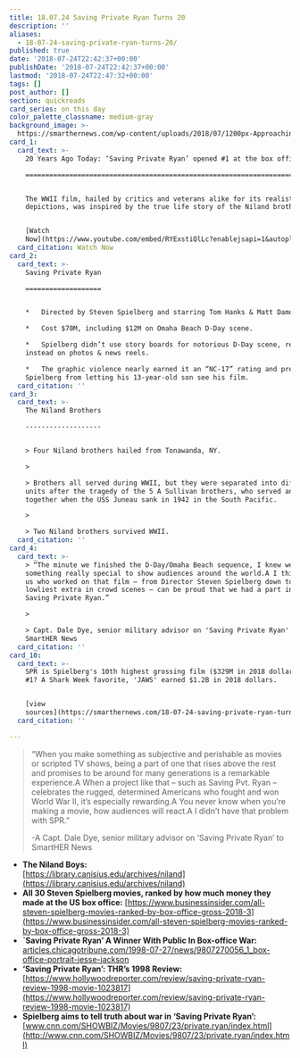 ```yaml
---
title: 18.07.24 Saving Private Ryan Turns 20
description: ''
aliases:
  - 18-07-24-saving-private-ryan-turns-20/
published: true
date: '2018-07-24T22:42:37+00:00'
publishDate: '2018-07-24T22:42:37+00:00'
lastmod: '2018-07-24T22:47:32+00:00'
tags: []
post_author: []
section: quickreads
card_series: on this day
color_palette_classname: medium-gray
background_image: >-
  https://smarthernews.com/wp-content/uploads/2018/07/1200px-Approaching_Omaha.jpg
card_1:
  card_text: >-
    20 Years Ago Today: ‘Saving Private Ryan’ opened #1 at the box office

    =====================================================================


    The WWII film, hailed by critics and veterans alike for its realistic battle
    depictions, was inspired by the true life story of the Niland brothers.


    [Watch
    Now](https://www.youtube.com/embed/RYExstiQlLc?enablejsapi=1&autoplay=1&rel=0)
  card_citation: Watch Now
card_2:
  card_text: >-
    Saving Private Ryan

    ===================


    *   Directed by Steven Spielberg and starring Tom Hanks & Matt Damon

    *   Cost $70M, including $12M on Omaha Beach D-Day scene.

    *   Spielberg didn’t use story boards for notorious D-Day scene, relying
    instead on photos & news reels.

    *   The graphic violence nearly earned it an “NC-17” rating and prevented
    Spielberg from letting his 13-year-old son see his film.
  card_citation: ''
card_3:
  card_text: >-
    The Niland Brothers

    -------------------


    > Four Niland brothers hailed from Tonawanda, NY.

    > 

    > Brothers all served during WWII, but they were separated into different
    units after the tragedy of the 5 A Sullivan brothers, who served and died
    together when the USS Juneau sank in 1942 in the South Pacific.

    > 

    > Two Niland brothers survived WWII.
  card_citation: ''
card_4:
  card_text: >-
    > “The minute we finished the D-Day/Omaha Beach sequence, I knew we had
    something really special to show audiences around the world.A I think all of
    us who worked on that film – from Director Steven Spielberg down to the
    lowliest extra in crowd scenes – can be proud that we had a part in making
    Saving Private Ryan.”

    > 

    > Capt. Dale Dye, senior military advisor on 'Saving Private Ryan' to
    SmartHER News
  card_citation: ''
card_10:
  card_text: >-
    SPR is Spielberg's 10th highest grossing film ($329M in 2018 dollars). His
    #1? A Shark Week favorite, 'JAWS' earned $1.2B in 2018 dollars.


    [view
    sources](https://smarthernews.com/18-07-24-saving-private-ryan-turns-20/)
  card_citation: ''

---
```

> “When you make something as subjective and perishable as movies or scripted TV shows, being a part of one that rises above the rest and promises to be around for many generations is a remarkable experience.A When a project like that – such as Saving Pvt. Ryan – celebrates the rugged, determined Americans who fought and won World War II, it’s especially rewarding.A You never know when you’re making a movie, how audiences will react.A I didn’t have that problem with SPR.”
> 
> \-A Capt. Dale Dye, senior military advisor on ‘Saving Private Ryan’ to SmartHER News

*   **The Niland Boys:**  
    [https://library.canisius.edu/archives/niland](https://library.canisius.edu/archives/niland)
*   **All 30 Steven Spielberg movies, ranked by how much money they made at the US box office:** [https://www.businessinsider.com/all-steven-spielberg-movies-ranked-by-box-office-gross-2018-3](https://www.businessinsider.com/all-steven-spielberg-movies-ranked-by-box-office-gross-2018-3)
*   **\`Saving Private Ryan’ A Winner With Public In Box-office War:**  
    [articles.chicagotribune.com/1998-07-27/news/9807270056_1_box-office-portrait-jesse-jackson](http://articles.chicagotribune.com/1998-07-27/news/9807270056_1_box-office-portrait-jesse-jackson)
*   **‘Saving Private Ryan’: THR’s 1998 Review:**  
    [https://www.hollywoodreporter.com/review/saving-private-ryan-review-1998-movie-1023817](https://www.hollywoodreporter.com/review/saving-private-ryan-review-1998-movie-1023817)
*   **Spielberg aims to tell truth about war in ‘Saving Private Ryan’:** [www.cnn.com/SHOWBIZ/Movies/9807/23/private.ryan/index.html](http://www.cnn.com/SHOWBIZ/Movies/9807/23/private.ryan/index.html)